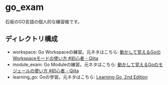 # go_exam

石坂のGO言語の個人的な練習帳です。

## ディレクトリ構成

- workspace: Go Workspaceの練習。元ネタはこちら: [動かして覚えるGoのWorkspaceモードの使い方 \#初心者 \- Qiita](https://qiita.com/Rqixy/items/6bdead71dc02eb233376)
- module_exam: Go Moduleの練習。元ネタはこちら: [動かして覚えるGoのモジュールの使い方 \#初心者 \- Qiita](https://qiita.com/Rqixy/items/b906fcb54cf162427775)
- learning_go: Goの学習。元ネタはこちら: [Learning Go, 2nd Edition](https://learning.oreilly.com/library/view/learning-go-2nd/9781098139285/)
